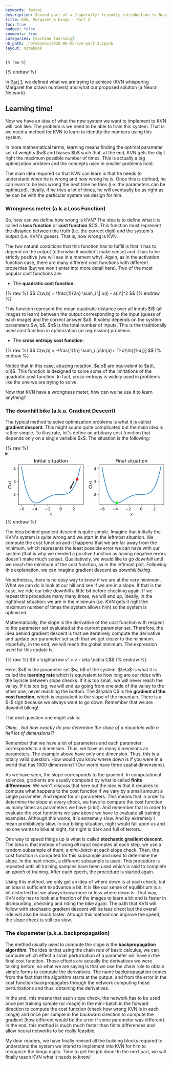 ```yaml
---
keywords: fastai
description: Second part of a (hopefully) friendly introduction to Neural Networks and their capabilities. In this part, we will delve into loss functions, gradient descent and backpropagation as they are the building blocks required to train a Neural Network.
title: KVN, Margaret & bingo - Part 2
toc: true 
badges: false
comments: true
categories: [machine learning]
nb_path: _notebooks/2020-06-01-kvn-part-2.ipynb
layout: notebook
---
```


<!--
#################################################
### THIS FILE WAS AUTOGENERATED! DO NOT EDIT! ###
#################################################
# file to edit: _notebooks/2020-06-01-kvn-part-2.ipynb
-->

<div class="container" id="notebook-container">
        
    {% raw %}
    
<div class="cell border-box-sizing code_cell rendered">

</div>
    {% endraw %}

<div class="cell border-box-sizing text_cell rendered"><div class="inner_cell">
<div class="text_cell_render border-box-sizing rendered_html">
<p>In <a href="https://bepuca.dev/machine%20learning/2020/05/24/kvn-part-1.html">Part 1</a>, we defined what we are trying to achieve (KVN whispering Margaret the drawn numbers) and what our proposed solution (a Neural Network).</p>

</div>
</div>
</div>
<div class="cell border-box-sizing text_cell rendered"><div class="inner_cell">
<div class="text_cell_render border-box-sizing rendered_html">
<h2 id="Learning-time!">Learning time!<a class="anchor-link" href="#Learning-time!"> </a></h2><p>Now we have an idea of what the new system we want to implement to KVN will look like. The problem is we need to be able to train this system. That is, we need a method for KVN to learn to identify the numbers using this system.</p>
<p>In more mathematical terms, learning means finding the optimal parameter set of weights $w$ and biases $b$ such that, at the end, KVN gets the digit right the maximum possible number of times. This is actually a big optimization problem and the concepts used in smaller problems hold.</p>
<p>The main idea required so that KVN can learn is that he needs to understand when he is wrong and how wrong he is. Once this is defined, he can learn to be less wrong the next time he tries (i.e. the parameters can be optimized). Ideally, if he tries a lot of times, he will eventually be as right as he can be with the particular system we design for him.</p>
<h3 id="Wrongness-meter-(a.k.a-Loss-Function)">Wrongness meter (a.k.a Loss Function)<a class="anchor-link" href="#Wrongness-meter-(a.k.a-Loss-Function)"> </a></h3><p>So, how can we define how wrong is KVN? The idea is to define what it is called a <strong>loss function</strong> or <strong>cost function</strong> $C$. This function must represent the distance between the truth (i.e. the correct digit) and the system's output (i.e. KVN's guess). That is, how wrong is KVN.</p>
<p>The two natural conditions that this function has to fulfill is that it has to depend on the output (otherwise it wouldn't make sense) and it has to be strictly positive (we will see in a moment why). Again, as in the activation function case, there are many different cost functions with different properties (but we won't enter into more detail here). Two of the most popular cost functions are:</p>
<ul>
<li>The <strong>quadratic cost function</strong>:</li>
</ul>
<p>{% raw %}
$$ C(w,b) = \frac{1}{2n} \sum_i \| o(i) - a(i)\|^2 $$
{% endraw %}</p>
<p>This function represent the mean quadratic distance over all inputs $i$ (all images to learn) between the output corresponding to the input (guess of each image) and the correct answer $a$. It solely depends on the system parameters $w, b$. $n$ is the total number of inputs. This is the traditionally used cost function in optimization (or regression) problems.</p>
<ul>
<li>The <strong>cross entropy cost function</strong>:</li>
</ul>
<p>{% raw %}
$$ C(w,b) = -\frac{1}{n} \sum_i [o\ln{a}+ (1-o)\ln{(1-a)}] $$
{% endraw %}</p>
<p>Notice that in this case, abusing notation, $a,o$ are equivalent to $a(i), o(i)$. This function is designed to solve some of the limitations of the quadratic cost function. In fact, cross-entropy is widely used in problems like the one we are trying to solve.</p>
<p>Now that KVN have a wrongness meter, how can we he use it to learn anything?</p>
<h3 id="The-downhill-bike-(a.k.a.-Gradient-Descent)">The downhill bike (a.k.a. Gradient Descent)<a class="anchor-link" href="#The-downhill-bike-(a.k.a.-Gradient-Descent)"> </a></h3><p>The typical method to solve optimization problems is what it is called <strong>gradient descent</strong>. This might sound quite complicated but the main idea is rather simple. To illustrate, let's define an arbitrary cost function that depends only on a single variable $x$. The situation is the following:</p>

</div>
</div>
</div>
    {% raw %}
    
<div class="cell border-box-sizing code_cell rendered">
<details class="description">
      <summary class="btn btn-sm" data-open="Hide Code" data-close="Show Code"></summary>
        <p><div class="input">

<div class="inner_cell">
    <div class="input_area">
<div class=" highlight hl-ipython3"><pre><span></span><span class="c1">#collapse-hide</span>
<span class="kn">import</span> <span class="nn">numpy</span> <span class="k">as</span> <span class="nn">np</span>
<span class="kn">import</span> <span class="nn">matplotlib.pyplot</span> <span class="k">as</span> <span class="nn">plt</span>

<span class="c1"># Define x grid.</span>
<span class="n">xx</span> <span class="o">=</span> <span class="n">np</span><span class="o">.</span><span class="n">linspace</span><span class="p">(</span><span class="o">-</span><span class="mi">6</span><span class="p">,</span><span class="mi">3</span><span class="p">,</span><span class="mi">100</span><span class="p">)</span>

<span class="c1"># Arbitrary cost function.</span>
<span class="k">def</span> <span class="nf">cost_fun</span><span class="p">(</span><span class="n">x</span><span class="p">):</span>
    <span class="k">return</span> <span class="mf">0.01</span><span class="o">*</span><span class="n">x</span><span class="o">**</span><span class="mi">4</span> <span class="o">+</span> <span class="mf">0.05</span><span class="o">*</span><span class="n">x</span><span class="o">**</span><span class="mi">3</span> <span class="o">+</span> <span class="mi">2</span>

<span class="c1"># Compute function shape.</span>
<span class="n">y</span> <span class="o">=</span> <span class="n">cost_fun</span><span class="p">(</span><span class="n">xx</span><span class="p">)</span>

<span class="n">fig</span> <span class="o">=</span> <span class="n">plt</span><span class="o">.</span><span class="n">figure</span><span class="p">(</span><span class="n">figsize</span><span class="o">=</span><span class="p">(</span><span class="mi">6</span><span class="p">,</span><span class="mf">2.4</span><span class="p">))</span>

<span class="c1"># Initial situation</span>
<span class="n">ax1</span> <span class="o">=</span> <span class="n">plt</span><span class="o">.</span><span class="n">subplot</span><span class="p">(</span><span class="mi">121</span><span class="p">)</span>
<span class="n">ax1</span><span class="o">.</span><span class="n">plot</span><span class="p">(</span><span class="n">xx</span><span class="p">,</span> <span class="n">y</span><span class="p">,</span> <span class="n">zorder</span><span class="o">=-</span><span class="mi">1</span><span class="p">)</span>
<span class="n">ax1</span><span class="o">.</span><span class="n">scatter</span><span class="p">(</span><span class="mf">2.5</span><span class="p">,</span> <span class="n">cost_fun</span><span class="p">(</span><span class="mf">2.5</span><span class="p">),</span> <span class="n">color</span><span class="o">=</span><span class="s1">&#39;r&#39;</span><span class="p">)</span>
<span class="n">ax1</span><span class="o">.</span><span class="n">arrow</span><span class="p">(</span><span class="mi">2</span><span class="p">,</span><span class="mi">3</span><span class="p">,</span><span class="o">-</span><span class="mf">0.4</span><span class="p">,</span><span class="o">-</span><span class="mf">0.4</span><span class="p">,</span> <span class="n">width</span> <span class="o">=</span> <span class="mf">0.05</span><span class="p">,</span> <span class="n">color</span><span class="o">=</span><span class="s1">&#39;k&#39;</span><span class="p">)</span>
<span class="n">ax1</span><span class="o">.</span><span class="n">set_title</span><span class="p">(</span><span class="s2">&quot;Initial situation&quot;</span><span class="p">)</span>
<span class="n">ax1</span><span class="o">.</span><span class="n">set_xlabel</span><span class="p">(</span><span class="s2">&quot;$x$&quot;</span><span class="p">)</span>
<span class="n">ax1</span><span class="o">.</span><span class="n">set_ylabel</span><span class="p">(</span><span class="s2">&quot;$C(x)$&quot;</span><span class="p">)</span>

<span class="c1"># Final situation</span>
<span class="n">ax2</span> <span class="o">=</span> <span class="n">plt</span><span class="o">.</span><span class="n">subplot</span><span class="p">(</span><span class="mi">122</span><span class="p">)</span>
<span class="n">ax2</span><span class="o">.</span><span class="n">plot</span><span class="p">(</span><span class="n">xx</span><span class="p">,</span> <span class="n">y</span><span class="p">,</span> <span class="n">zorder</span><span class="o">=-</span><span class="mi">1</span><span class="p">)</span>
<span class="n">ax2</span><span class="o">.</span><span class="n">scatter</span><span class="p">(</span><span class="n">xx</span><span class="p">[</span><span class="n">np</span><span class="o">.</span><span class="n">argmin</span><span class="p">(</span><span class="n">y</span><span class="p">)],</span> <span class="nb">min</span><span class="p">(</span><span class="n">y</span><span class="p">),</span> <span class="n">color</span><span class="o">=</span><span class="s1">&#39;lime&#39;</span><span class="p">)</span>
<span class="n">ax2</span><span class="o">.</span><span class="n">set_title</span><span class="p">(</span><span class="s2">&quot;Final situation&quot;</span><span class="p">)</span>
<span class="n">ax2</span><span class="o">.</span><span class="n">set_xlabel</span><span class="p">(</span><span class="s2">&quot;$x$&quot;</span><span class="p">)</span>
<span class="n">ax2</span><span class="o">.</span><span class="n">set_ylabel</span><span class="p">(</span><span class="s2">&quot;$C(x)$&quot;</span><span class="p">);</span>

<span class="n">plt</span><span class="o">.</span><span class="n">tight_layout</span><span class="p">()</span>
</pre></div>

    </div>
</div>
</div>
</p>
    </details>
<div class="output_wrapper">
<div class="output">

<div class="output_area">


<div class="output_svg output_subarea ">
<?xml version="1.0" encoding="utf-8" standalone="no"?>
<!DOCTYPE svg PUBLIC "-//W3C//DTD SVG 1.1//EN"
  "http://www.w3.org/Graphics/SVG/1.1/DTD/svg11.dtd">
<!-- Created with matplotlib (https://matplotlib.org/) -->
<svg height="164.074375pt" version="1.1" viewBox="0 0 421.465625 164.074375" width="421.465625pt" xmlns="http://www.w3.org/2000/svg" xmlns:xlink="http://www.w3.org/1999/xlink">
 <defs>
  <style type="text/css">
*{stroke-linecap:butt;stroke-linejoin:round;}
  </style>
 </defs>
 <g id="figure_1">
  <g id="patch_1">
   <path d="M 0 164.074375 
L 421.465625 164.074375 
L 421.465625 0 
L 0 0 
z
" style="fill:none;"/>
  </g>
  <g id="axes_1">
   <g id="patch_2">
    <path d="M 34.240625 126.518125 
L 203.665625 126.518125 
L 203.665625 22.318125 
L 34.240625 22.318125 
z
" style="fill:#ffffff;"/>
   </g>
   <g id="line2d_1">
    <path clip-path="url(#pb217962a62)" d="M 41.941761 27.054489 
L 43.497546 36.606879 
L 45.053332 45.487904 
L 46.609117 53.725517 
L 48.164902 61.347122 
L 49.720687 68.379573 
L 51.276472 74.84917 
L 52.832257 80.781665 
L 54.388042 86.202259 
L 55.943827 91.1356 
L 57.499613 95.605788 
L 59.055398 99.636371 
L 60.611183 103.250345 
L 62.166968 106.470156 
L 63.722753 109.317701 
L 65.278538 111.814323 
L 66.834323 113.980816 
L 68.390108 115.837423 
L 69.945894 117.403837 
L 71.501679 118.699197 
L 73.057464 119.742096 
L 74.613249 120.550572 
L 76.169034 121.142114 
L 77.724819 121.53366 
L 79.280604 121.741597 
L 80.836389 121.781761 
L 82.392175 121.669439 
L 83.94796 121.419363 
L 85.503745 121.045719 
L 87.05953 120.562139 
L 88.615315 119.981706 
L 90.1711 119.31695 
L 91.726885 118.579852 
L 93.28267 117.781842 
L 94.838456 116.933798 
L 96.394241 116.046049 
L 97.950026 115.128372 
L 99.505811 114.189992 
L 101.061596 113.239587 
L 102.617381 112.28528 
L 104.173166 111.334645 
L 105.728951 110.394705 
L 107.284737 109.471932 
L 108.840522 108.572249 
L 110.396307 107.701025 
L 111.952092 106.863079 
L 113.507877 106.062682 
L 115.063662 105.303551 
L 116.619447 104.588854 
L 118.175232 103.921206 
L 119.731018 103.302673 
L 121.286803 102.734771 
L 122.842588 102.218463 
L 124.398373 101.754162 
L 125.954158 101.34173 
L 127.509943 100.98048 
L 129.065728 100.669171 
L 130.621513 100.406014 
L 132.177299 100.188667 
L 133.733084 100.014238 
L 135.288869 99.879286 
L 136.844654 99.779815 
L 138.400439 99.711283 
L 139.956224 99.668594 
L 141.512009 99.646102 
L 143.067794 99.63761 
L 144.62358 99.636371 
L 146.179365 99.635086 
L 147.73515 99.625905 
L 149.290935 99.60043 
L 150.84672 99.549708 
L 152.402505 99.464238 
L 153.95829 99.333967 
L 155.514075 99.148293 
L 157.069861 98.89606 
L 158.625646 98.565564 
L 160.181431 98.144549 
L 161.737216 97.620208 
L 163.293001 96.979183 
L 164.848786 96.207567 
L 166.404571 95.290899 
L 167.960356 94.214171 
L 169.516142 92.96182 
L 171.071927 91.517736 
L 172.627712 89.865256 
L 174.183497 87.987167 
L 175.739282 85.865704 
L 177.295067 83.482552 
L 178.850852 80.818846 
L 180.406637 77.855169 
L 181.962423 74.571553 
L 183.518208 70.947481 
L 185.073993 66.961882 
L 186.629778 62.593138 
L 188.185563 57.819077 
L 189.741348 52.616978 
L 191.297133 46.963569 
L 192.852918 40.835025 
L 194.408704 34.206973 
L 195.964489 27.054489 
" style="fill:none;stroke:#1f77b4;stroke-linecap:square;stroke-width:1.5;"/>
   </g>
   <g id="PathCollection_1">
    <defs>
     <path d="M 0 3 
C 0.795609 3 1.55874 2.683901 2.12132 2.12132 
C 2.683901 1.55874 3 0.795609 3 0 
C 3 -0.795609 2.683901 -1.55874 2.12132 -2.12132 
C 1.55874 -2.683901 0.795609 -3 0 -3 
C -0.795609 -3 -1.55874 -2.683901 -2.12132 -2.12132 
C -2.683901 -1.55874 -3 -0.795609 -3 0 
C -3 0.795609 -2.683901 1.55874 -2.12132 2.12132 
C -1.55874 2.683901 -0.795609 3 0 3 
z
" id="mbfab10810d" style="stroke:#ff0000;"/>
    </defs>
    <g clip-path="url(#pb217962a62)">
     <use style="fill:#ff0000;stroke:#ff0000;" x="187.40767" xlink:href="#mbfab10810d" y="60.25818"/>
    </g>
   </g>
   <g id="patch_3">
    <path clip-path="url(#pb217962a62)" d="M 169.282635 84.820898 
L 171.09781 77.692683 
L 171.702869 78.880719 
L 178.548323 65.43963 
L 179.153381 66.627665 
L 172.307927 80.068755 
L 172.912985 81.25679 
z
" style="stroke:#000000;stroke-linejoin:miter;"/>
   </g>
   <g id="matplotlib.axis_1">
    <g id="xtick_1">
     <g id="line2d_2">
      <defs>
       <path d="M 0 0 
L 0 3.5 
" id="m929fe43278" style="stroke:#000000;stroke-width:0.8;"/>
      </defs>
      <g>
       <use style="stroke:#000000;stroke-width:0.8;" x="41.941761" xlink:href="#m929fe43278" y="126.518125"/>
      </g>
     </g>
     <g id="text_1">
      <!-- −6 -->
      <defs>
       <path d="M 10.59375 35.5 
L 73.1875 35.5 
L 73.1875 27.203125 
L 10.59375 27.203125 
z
" id="DejaVuSans-8722"/>
       <path d="M 33.015625 40.375 
Q 26.375 40.375 22.484375 35.828125 
Q 18.609375 31.296875 18.609375 23.390625 
Q 18.609375 15.53125 22.484375 10.953125 
Q 26.375 6.390625 33.015625 6.390625 
Q 39.65625 6.390625 43.53125 10.953125 
Q 47.40625 15.53125 47.40625 23.390625 
Q 47.40625 31.296875 43.53125 35.828125 
Q 39.65625 40.375 33.015625 40.375 
z
M 52.59375 71.296875 
L 52.59375 62.3125 
Q 48.875 64.0625 45.09375 64.984375 
Q 41.3125 65.921875 37.59375 65.921875 
Q 27.828125 65.921875 22.671875 59.328125 
Q 17.53125 52.734375 16.796875 39.40625 
Q 19.671875 43.65625 24.015625 45.921875 
Q 28.375 48.1875 33.59375 48.1875 
Q 44.578125 48.1875 50.953125 41.515625 
Q 57.328125 34.859375 57.328125 23.390625 
Q 57.328125 12.15625 50.6875 5.359375 
Q 44.046875 -1.421875 33.015625 -1.421875 
Q 20.359375 -1.421875 13.671875 8.265625 
Q 6.984375 17.96875 6.984375 36.375 
Q 6.984375 53.65625 15.1875 63.9375 
Q 23.390625 74.21875 37.203125 74.21875 
Q 40.921875 74.21875 44.703125 73.484375 
Q 48.484375 72.75 52.59375 71.296875 
z
" id="DejaVuSans-54"/>
      </defs>
      <g transform="translate(34.570668 141.116562)scale(0.1 -0.1)">
       <use xlink:href="#DejaVuSans-8722"/>
       <use x="83.789062" xlink:href="#DejaVuSans-54"/>
      </g>
     </g>
    </g>
    <g id="xtick_2">
     <g id="line2d_3">
      <g>
       <use style="stroke:#000000;stroke-width:0.8;" x="76.169034" xlink:href="#m929fe43278" y="126.518125"/>
      </g>
     </g>
     <g id="text_2">
      <!-- −4 -->
      <defs>
       <path d="M 37.796875 64.3125 
L 12.890625 25.390625 
L 37.796875 25.390625 
z
M 35.203125 72.90625 
L 47.609375 72.90625 
L 47.609375 25.390625 
L 58.015625 25.390625 
L 58.015625 17.1875 
L 47.609375 17.1875 
L 47.609375 0 
L 37.796875 0 
L 37.796875 17.1875 
L 4.890625 17.1875 
L 4.890625 26.703125 
z
" id="DejaVuSans-52"/>
      </defs>
      <g transform="translate(68.79794 141.116562)scale(0.1 -0.1)">
       <use xlink:href="#DejaVuSans-8722"/>
       <use x="83.789062" xlink:href="#DejaVuSans-52"/>
      </g>
     </g>
    </g>
    <g id="xtick_3">
     <g id="line2d_4">
      <g>
       <use style="stroke:#000000;stroke-width:0.8;" x="110.396307" xlink:href="#m929fe43278" y="126.518125"/>
      </g>
     </g>
     <g id="text_3">
      <!-- −2 -->
      <defs>
       <path d="M 19.1875 8.296875 
L 53.609375 8.296875 
L 53.609375 0 
L 7.328125 0 
L 7.328125 8.296875 
Q 12.9375 14.109375 22.625 23.890625 
Q 32.328125 33.6875 34.8125 36.53125 
Q 39.546875 41.84375 41.421875 45.53125 
Q 43.3125 49.21875 43.3125 52.78125 
Q 43.3125 58.59375 39.234375 62.25 
Q 35.15625 65.921875 28.609375 65.921875 
Q 23.96875 65.921875 18.8125 64.3125 
Q 13.671875 62.703125 7.8125 59.421875 
L 7.8125 69.390625 
Q 13.765625 71.78125 18.9375 73 
Q 24.125 74.21875 28.421875 74.21875 
Q 39.75 74.21875 46.484375 68.546875 
Q 53.21875 62.890625 53.21875 53.421875 
Q 53.21875 48.921875 51.53125 44.890625 
Q 49.859375 40.875 45.40625 35.40625 
Q 44.1875 33.984375 37.640625 27.21875 
Q 31.109375 20.453125 19.1875 8.296875 
z
" id="DejaVuSans-50"/>
      </defs>
      <g transform="translate(103.025213 141.116562)scale(0.1 -0.1)">
       <use xlink:href="#DejaVuSans-8722"/>
       <use x="83.789062" xlink:href="#DejaVuSans-50"/>
      </g>
     </g>
    </g>
    <g id="xtick_4">
     <g id="line2d_5">
      <g>
       <use style="stroke:#000000;stroke-width:0.8;" x="144.62358" xlink:href="#m929fe43278" y="126.518125"/>
      </g>
     </g>
     <g id="text_4">
      <!-- 0 -->
      <defs>
       <path d="M 31.78125 66.40625 
Q 24.171875 66.40625 20.328125 58.90625 
Q 16.5 51.421875 16.5 36.375 
Q 16.5 21.390625 20.328125 13.890625 
Q 24.171875 6.390625 31.78125 6.390625 
Q 39.453125 6.390625 43.28125 13.890625 
Q 47.125 21.390625 47.125 36.375 
Q 47.125 51.421875 43.28125 58.90625 
Q 39.453125 66.40625 31.78125 66.40625 
z
M 31.78125 74.21875 
Q 44.046875 74.21875 50.515625 64.515625 
Q 56.984375 54.828125 56.984375 36.375 
Q 56.984375 17.96875 50.515625 8.265625 
Q 44.046875 -1.421875 31.78125 -1.421875 
Q 19.53125 -1.421875 13.0625 8.265625 
Q 6.59375 17.96875 6.59375 36.375 
Q 6.59375 54.828125 13.0625 64.515625 
Q 19.53125 74.21875 31.78125 74.21875 
z
" id="DejaVuSans-48"/>
      </defs>
      <g transform="translate(141.44233 141.116562)scale(0.1 -0.1)">
       <use xlink:href="#DejaVuSans-48"/>
      </g>
     </g>
    </g>
    <g id="xtick_5">
     <g id="line2d_6">
      <g>
       <use style="stroke:#000000;stroke-width:0.8;" x="178.850852" xlink:href="#m929fe43278" y="126.518125"/>
      </g>
     </g>
     <g id="text_5">
      <!-- 2 -->
      <g transform="translate(175.669602 141.116562)scale(0.1 -0.1)">
       <use xlink:href="#DejaVuSans-50"/>
      </g>
     </g>
    </g>
    <g id="text_6">
     <!-- $x$ -->
     <defs>
      <path d="M 60.015625 54.6875 
L 34.90625 27.875 
L 50.296875 0 
L 39.984375 0 
L 28.421875 21.6875 
L 8.296875 0 
L -2.59375 0 
L 24.3125 28.8125 
L 10.015625 54.6875 
L 20.3125 54.6875 
L 30.8125 34.90625 
L 49.125 54.6875 
z
" id="DejaVuSans-Oblique-120"/>
     </defs>
     <g transform="translate(115.953125 154.794687)scale(0.1 -0.1)">
      <use transform="translate(0 0.3125)" xlink:href="#DejaVuSans-Oblique-120"/>
     </g>
    </g>
   </g>
   <g id="matplotlib.axis_2">
    <g id="ytick_1">
     <g id="line2d_7">
      <defs>
       <path d="M 0 0 
L -3.5 0 
" id="me9152f5346" style="stroke:#000000;stroke-width:0.8;"/>
      </defs>
      <g>
       <use style="stroke:#000000;stroke-width:0.8;" x="34.240625" xlink:href="#me9152f5346" y="99.636371"/>
      </g>
     </g>
     <g id="text_7">
      <!-- 2 -->
      <g transform="translate(20.878125 103.43559)scale(0.1 -0.1)">
       <use xlink:href="#DejaVuSans-50"/>
      </g>
     </g>
    </g>
    <g id="ytick_2">
     <g id="line2d_8">
      <g>
       <use style="stroke:#000000;stroke-width:0.8;" x="34.240625" xlink:href="#me9152f5346" y="66.033648"/>
      </g>
     </g>
     <g id="text_8">
      <!-- 3 -->
      <defs>
       <path d="M 40.578125 39.3125 
Q 47.65625 37.796875 51.625 33 
Q 55.609375 28.21875 55.609375 21.1875 
Q 55.609375 10.40625 48.1875 4.484375 
Q 40.765625 -1.421875 27.09375 -1.421875 
Q 22.515625 -1.421875 17.65625 -0.515625 
Q 12.796875 0.390625 7.625 2.203125 
L 7.625 11.71875 
Q 11.71875 9.328125 16.59375 8.109375 
Q 21.484375 6.890625 26.8125 6.890625 
Q 36.078125 6.890625 40.9375 10.546875 
Q 45.796875 14.203125 45.796875 21.1875 
Q 45.796875 27.640625 41.28125 31.265625 
Q 36.765625 34.90625 28.71875 34.90625 
L 20.21875 34.90625 
L 20.21875 43.015625 
L 29.109375 43.015625 
Q 36.375 43.015625 40.234375 45.921875 
Q 44.09375 48.828125 44.09375 54.296875 
Q 44.09375 59.90625 40.109375 62.90625 
Q 36.140625 65.921875 28.71875 65.921875 
Q 24.65625 65.921875 20.015625 65.03125 
Q 15.375 64.15625 9.8125 62.3125 
L 9.8125 71.09375 
Q 15.4375 72.65625 20.34375 73.4375 
Q 25.25 74.21875 29.59375 74.21875 
Q 40.828125 74.21875 47.359375 69.109375 
Q 53.90625 64.015625 53.90625 55.328125 
Q 53.90625 49.265625 50.4375 45.09375 
Q 46.96875 40.921875 40.578125 39.3125 
z
" id="DejaVuSans-51"/>
      </defs>
      <g transform="translate(20.878125 69.832866)scale(0.1 -0.1)">
       <use xlink:href="#DejaVuSans-51"/>
      </g>
     </g>
    </g>
    <g id="ytick_3">
     <g id="line2d_9">
      <g>
       <use style="stroke:#000000;stroke-width:0.8;" x="34.240625" xlink:href="#me9152f5346" y="32.430924"/>
      </g>
     </g>
     <g id="text_9">
      <!-- 4 -->
      <g transform="translate(20.878125 36.230143)scale(0.1 -0.1)">
       <use xlink:href="#DejaVuSans-52"/>
      </g>
     </g>
    </g>
    <g id="text_10">
     <!-- $C(x)$ -->
     <defs>
      <path d="M 69.484375 67.28125 
L 67.484375 56.890625 
Q 62.796875 61.625 57.546875 63.921875 
Q 52.296875 66.21875 46.1875 66.21875 
Q 37.84375 66.21875 31.515625 62.203125 
Q 25.203125 58.203125 20.609375 50 
Q 17.671875 44.734375 16.125 38.84375 
Q 14.59375 32.953125 14.59375 27 
Q 14.59375 17.046875 19.75 11.8125 
Q 24.90625 6.59375 34.71875 6.59375 
Q 41.5 6.59375 47.75 8.765625 
Q 54 10.9375 59.90625 15.28125 
L 57.625 3.609375 
Q 51.8125 1.125 45.875 -0.140625 
Q 39.9375 -1.421875 33.984375 -1.421875 
Q 19.96875 -1.421875 12.078125 6.1875 
Q 4.203125 13.8125 4.203125 27.390625 
Q 4.203125 36.078125 7.203125 44.46875 
Q 10.203125 52.875 15.828125 59.8125 
Q 21.78125 67.1875 29.421875 70.703125 
Q 37.0625 74.21875 47.21875 74.21875 
Q 53.46875 74.21875 59.0625 72.484375 
Q 64.65625 70.75 69.484375 67.28125 
z
" id="DejaVuSans-Oblique-67"/>
      <path d="M 31 75.875 
Q 24.46875 64.65625 21.28125 53.65625 
Q 18.109375 42.671875 18.109375 31.390625 
Q 18.109375 20.125 21.3125 9.0625 
Q 24.515625 -2 31 -13.1875 
L 23.1875 -13.1875 
Q 15.875 -1.703125 12.234375 9.375 
Q 8.59375 20.453125 8.59375 31.390625 
Q 8.59375 42.28125 12.203125 53.3125 
Q 15.828125 64.359375 23.1875 75.875 
z
" id="DejaVuSans-40"/>
      <path d="M 8.015625 75.875 
L 15.828125 75.875 
Q 23.140625 64.359375 26.78125 53.3125 
Q 30.421875 42.28125 30.421875 31.390625 
Q 30.421875 20.453125 26.78125 9.375 
Q 23.140625 -1.703125 15.828125 -13.1875 
L 8.015625 -13.1875 
Q 14.5 -2 17.703125 9.0625 
Q 20.90625 20.125 20.90625 31.390625 
Q 20.90625 42.671875 17.703125 53.65625 
Q 14.5 64.65625 8.015625 75.875 
z
" id="DejaVuSans-41"/>
     </defs>
     <g transform="translate(14.798438 84.818125)rotate(-90)scale(0.1 -0.1)">
      <use transform="translate(0 0.125)" xlink:href="#DejaVuSans-Oblique-67"/>
      <use transform="translate(69.824219 0.125)" xlink:href="#DejaVuSans-40"/>
      <use transform="translate(108.837891 0.125)" xlink:href="#DejaVuSans-Oblique-120"/>
      <use transform="translate(168.017578 0.125)" xlink:href="#DejaVuSans-41"/>
     </g>
    </g>
   </g>
   <g id="patch_4">
    <path d="M 34.240625 126.518125 
L 34.240625 22.318125 
" style="fill:none;stroke:#000000;stroke-linecap:square;stroke-linejoin:miter;stroke-width:0.8;"/>
   </g>
   <g id="patch_5">
    <path d="M 203.665625 126.518125 
L 203.665625 22.318125 
" style="fill:none;stroke:#000000;stroke-linecap:square;stroke-linejoin:miter;stroke-width:0.8;"/>
   </g>
   <g id="patch_6">
    <path d="M 34.240625 126.518125 
L 203.665625 126.518125 
" style="fill:none;stroke:#000000;stroke-linecap:square;stroke-linejoin:miter;stroke-width:0.8;"/>
   </g>
   <g id="patch_7">
    <path d="M 34.240625 22.318125 
L 203.665625 22.318125 
" style="fill:none;stroke:#000000;stroke-linecap:square;stroke-linejoin:miter;stroke-width:0.8;"/>
   </g>
   <g id="text_11">
    <!-- Initial situation -->
    <defs>
     <path d="M 9.8125 72.90625 
L 19.671875 72.90625 
L 19.671875 0 
L 9.8125 0 
z
" id="DejaVuSans-73"/>
     <path d="M 54.890625 33.015625 
L 54.890625 0 
L 45.90625 0 
L 45.90625 32.71875 
Q 45.90625 40.484375 42.875 44.328125 
Q 39.84375 48.1875 33.796875 48.1875 
Q 26.515625 48.1875 22.3125 43.546875 
Q 18.109375 38.921875 18.109375 30.90625 
L 18.109375 0 
L 9.078125 0 
L 9.078125 54.6875 
L 18.109375 54.6875 
L 18.109375 46.1875 
Q 21.34375 51.125 25.703125 53.5625 
Q 30.078125 56 35.796875 56 
Q 45.21875 56 50.046875 50.171875 
Q 54.890625 44.34375 54.890625 33.015625 
z
" id="DejaVuSans-110"/>
     <path d="M 9.421875 54.6875 
L 18.40625 54.6875 
L 18.40625 0 
L 9.421875 0 
z
M 9.421875 75.984375 
L 18.40625 75.984375 
L 18.40625 64.59375 
L 9.421875 64.59375 
z
" id="DejaVuSans-105"/>
     <path d="M 18.3125 70.21875 
L 18.3125 54.6875 
L 36.8125 54.6875 
L 36.8125 47.703125 
L 18.3125 47.703125 
L 18.3125 18.015625 
Q 18.3125 11.328125 20.140625 9.421875 
Q 21.96875 7.515625 27.59375 7.515625 
L 36.8125 7.515625 
L 36.8125 0 
L 27.59375 0 
Q 17.1875 0 13.234375 3.875 
Q 9.28125 7.765625 9.28125 18.015625 
L 9.28125 47.703125 
L 2.6875 47.703125 
L 2.6875 54.6875 
L 9.28125 54.6875 
L 9.28125 70.21875 
z
" id="DejaVuSans-116"/>
     <path d="M 34.28125 27.484375 
Q 23.390625 27.484375 19.1875 25 
Q 14.984375 22.515625 14.984375 16.5 
Q 14.984375 11.71875 18.140625 8.90625 
Q 21.296875 6.109375 26.703125 6.109375 
Q 34.1875 6.109375 38.703125 11.40625 
Q 43.21875 16.703125 43.21875 25.484375 
L 43.21875 27.484375 
z
M 52.203125 31.203125 
L 52.203125 0 
L 43.21875 0 
L 43.21875 8.296875 
Q 40.140625 3.328125 35.546875 0.953125 
Q 30.953125 -1.421875 24.3125 -1.421875 
Q 15.921875 -1.421875 10.953125 3.296875 
Q 6 8.015625 6 15.921875 
Q 6 25.140625 12.171875 29.828125 
Q 18.359375 34.515625 30.609375 34.515625 
L 43.21875 34.515625 
L 43.21875 35.40625 
Q 43.21875 41.609375 39.140625 45 
Q 35.0625 48.390625 27.6875 48.390625 
Q 23 48.390625 18.546875 47.265625 
Q 14.109375 46.140625 10.015625 43.890625 
L 10.015625 52.203125 
Q 14.9375 54.109375 19.578125 55.046875 
Q 24.21875 56 28.609375 56 
Q 40.484375 56 46.34375 49.84375 
Q 52.203125 43.703125 52.203125 31.203125 
z
" id="DejaVuSans-97"/>
     <path d="M 9.421875 75.984375 
L 18.40625 75.984375 
L 18.40625 0 
L 9.421875 0 
z
" id="DejaVuSans-108"/>
     <path id="DejaVuSans-32"/>
     <path d="M 44.28125 53.078125 
L 44.28125 44.578125 
Q 40.484375 46.53125 36.375 47.5 
Q 32.28125 48.484375 27.875 48.484375 
Q 21.1875 48.484375 17.84375 46.4375 
Q 14.5 44.390625 14.5 40.28125 
Q 14.5 37.15625 16.890625 35.375 
Q 19.28125 33.59375 26.515625 31.984375 
L 29.59375 31.296875 
Q 39.15625 29.25 43.1875 25.515625 
Q 47.21875 21.78125 47.21875 15.09375 
Q 47.21875 7.46875 41.1875 3.015625 
Q 35.15625 -1.421875 24.609375 -1.421875 
Q 20.21875 -1.421875 15.453125 -0.5625 
Q 10.6875 0.296875 5.421875 2 
L 5.421875 11.28125 
Q 10.40625 8.6875 15.234375 7.390625 
Q 20.0625 6.109375 24.8125 6.109375 
Q 31.15625 6.109375 34.5625 8.28125 
Q 37.984375 10.453125 37.984375 14.40625 
Q 37.984375 18.0625 35.515625 20.015625 
Q 33.0625 21.96875 24.703125 23.78125 
L 21.578125 24.515625 
Q 13.234375 26.265625 9.515625 29.90625 
Q 5.8125 33.546875 5.8125 39.890625 
Q 5.8125 47.609375 11.28125 51.796875 
Q 16.75 56 26.8125 56 
Q 31.78125 56 36.171875 55.265625 
Q 40.578125 54.546875 44.28125 53.078125 
z
" id="DejaVuSans-115"/>
     <path d="M 8.5 21.578125 
L 8.5 54.6875 
L 17.484375 54.6875 
L 17.484375 21.921875 
Q 17.484375 14.15625 20.5 10.265625 
Q 23.53125 6.390625 29.59375 6.390625 
Q 36.859375 6.390625 41.078125 11.03125 
Q 45.3125 15.671875 45.3125 23.6875 
L 45.3125 54.6875 
L 54.296875 54.6875 
L 54.296875 0 
L 45.3125 0 
L 45.3125 8.40625 
Q 42.046875 3.421875 37.71875 1 
Q 33.40625 -1.421875 27.6875 -1.421875 
Q 18.265625 -1.421875 13.375 4.4375 
Q 8.5 10.296875 8.5 21.578125 
z
M 31.109375 56 
z
" id="DejaVuSans-117"/>
     <path d="M 30.609375 48.390625 
Q 23.390625 48.390625 19.1875 42.75 
Q 14.984375 37.109375 14.984375 27.296875 
Q 14.984375 17.484375 19.15625 11.84375 
Q 23.34375 6.203125 30.609375 6.203125 
Q 37.796875 6.203125 41.984375 11.859375 
Q 46.1875 17.53125 46.1875 27.296875 
Q 46.1875 37.015625 41.984375 42.703125 
Q 37.796875 48.390625 30.609375 48.390625 
z
M 30.609375 56 
Q 42.328125 56 49.015625 48.375 
Q 55.71875 40.765625 55.71875 27.296875 
Q 55.71875 13.875 49.015625 6.21875 
Q 42.328125 -1.421875 30.609375 -1.421875 
Q 18.84375 -1.421875 12.171875 6.21875 
Q 5.515625 13.875 5.515625 27.296875 
Q 5.515625 40.765625 12.171875 48.375 
Q 18.84375 56 30.609375 56 
z
" id="DejaVuSans-111"/>
    </defs>
    <g transform="translate(74.327188 16.318125)scale(0.12 -0.12)">
     <use xlink:href="#DejaVuSans-73"/>
     <use x="29.492188" xlink:href="#DejaVuSans-110"/>
     <use x="92.871094" xlink:href="#DejaVuSans-105"/>
     <use x="120.654297" xlink:href="#DejaVuSans-116"/>
     <use x="159.863281" xlink:href="#DejaVuSans-105"/>
     <use x="187.646484" xlink:href="#DejaVuSans-97"/>
     <use x="248.925781" xlink:href="#DejaVuSans-108"/>
     <use x="276.708984" xlink:href="#DejaVuSans-32"/>
     <use x="308.496094" xlink:href="#DejaVuSans-115"/>
     <use x="360.595703" xlink:href="#DejaVuSans-105"/>
     <use x="388.378906" xlink:href="#DejaVuSans-116"/>
     <use x="427.587891" xlink:href="#DejaVuSans-117"/>
     <use x="490.966797" xlink:href="#DejaVuSans-97"/>
     <use x="552.246094" xlink:href="#DejaVuSans-116"/>
     <use x="591.455078" xlink:href="#DejaVuSans-105"/>
     <use x="619.238281" xlink:href="#DejaVuSans-111"/>
     <use x="680.419922" xlink:href="#DejaVuSans-110"/>
    </g>
   </g>
  </g>
  <g id="axes_2">
   <g id="patch_8">
    <path d="M 244.840625 126.518125 
L 414.265625 126.518125 
L 414.265625 22.318125 
L 244.840625 22.318125 
z
" style="fill:#ffffff;"/>
   </g>
   <g id="line2d_10">
    <path clip-path="url(#p709f52c006)" d="M 252.541761 27.054489 
L 254.097546 36.606879 
L 255.653332 45.487904 
L 257.209117 53.725517 
L 258.764902 61.347122 
L 260.320687 68.379573 
L 261.876472 74.84917 
L 263.432257 80.781665 
L 264.988042 86.202259 
L 266.543827 91.1356 
L 268.099613 95.605788 
L 269.655398 99.636371 
L 271.211183 103.250345 
L 272.766968 106.470156 
L 274.322753 109.317701 
L 275.878538 111.814323 
L 277.434323 113.980816 
L 278.990108 115.837423 
L 280.545894 117.403837 
L 282.101679 118.699197 
L 283.657464 119.742096 
L 285.213249 120.550572 
L 286.769034 121.142114 
L 288.324819 121.53366 
L 289.880604 121.741597 
L 291.436389 121.781761 
L 292.992175 121.669439 
L 294.54796 121.419363 
L 296.103745 121.045719 
L 297.65953 120.562139 
L 299.215315 119.981706 
L 300.7711 119.31695 
L 302.326885 118.579852 
L 303.88267 117.781842 
L 305.438456 116.933798 
L 306.994241 116.046049 
L 308.550026 115.128372 
L 310.105811 114.189992 
L 311.661596 113.239587 
L 313.217381 112.28528 
L 314.773166 111.334645 
L 316.328951 110.394705 
L 317.884737 109.471932 
L 319.440522 108.572249 
L 320.996307 107.701025 
L 322.552092 106.863079 
L 324.107877 106.062682 
L 325.663662 105.303551 
L 327.219447 104.588854 
L 328.775232 103.921206 
L 330.331018 103.302673 
L 331.886803 102.734771 
L 333.442588 102.218463 
L 334.998373 101.754162 
L 336.554158 101.34173 
L 338.109943 100.98048 
L 339.665728 100.669171 
L 341.221513 100.406014 
L 342.777299 100.188667 
L 344.333084 100.014238 
L 345.888869 99.879286 
L 347.444654 99.779815 
L 349.000439 99.711283 
L 350.556224 99.668594 
L 352.112009 99.646102 
L 353.667794 99.63761 
L 355.22358 99.636371 
L 356.779365 99.635086 
L 358.33515 99.625905 
L 359.890935 99.60043 
L 361.44672 99.549708 
L 363.002505 99.464238 
L 364.55829 99.333967 
L 366.114075 99.148293 
L 367.669861 98.89606 
L 369.225646 98.565564 
L 370.781431 98.144549 
L 372.337216 97.620208 
L 373.893001 96.979183 
L 375.448786 96.207567 
L 377.004571 95.290899 
L 378.560356 94.214171 
L 380.116142 92.96182 
L 381.671927 91.517736 
L 383.227712 89.865256 
L 384.783497 87.987167 
L 386.339282 85.865704 
L 387.895067 83.482552 
L 389.450852 80.818846 
L 391.006637 77.855169 
L 392.562423 74.571553 
L 394.118208 70.947481 
L 395.673993 66.961882 
L 397.229778 62.593138 
L 398.785563 57.819077 
L 400.341348 52.616978 
L 401.897133 46.963569 
L 403.452918 40.835025 
L 405.008704 34.206973 
L 406.564489 27.054489 
" style="fill:none;stroke:#1f77b4;stroke-linecap:square;stroke-width:1.5;"/>
   </g>
   <g id="PathCollection_2">
    <defs>
     <path d="M 0 3 
C 0.795609 3 1.55874 2.683901 2.12132 2.12132 
C 2.683901 1.55874 3 0.795609 3 0 
C 3 -0.795609 2.683901 -1.55874 2.12132 -2.12132 
C 1.55874 -2.683901 0.795609 -3 0 -3 
C -0.795609 -3 -1.55874 -2.683901 -2.12132 -2.12132 
C -2.683901 -1.55874 -3 -0.795609 -3 0 
C -3 0.795609 -2.683901 1.55874 -2.12132 2.12132 
C -1.55874 2.683901 -0.795609 3 0 3 
z
" id="m7d3e8197bf" style="stroke:#00ff00;"/>
    </defs>
    <g clip-path="url(#p709f52c006)">
     <use style="fill:#00ff00;stroke:#00ff00;" x="291.436389" xlink:href="#m7d3e8197bf" y="121.781761"/>
    </g>
   </g>
   <g id="matplotlib.axis_3">
    <g id="xtick_6">
     <g id="line2d_11">
      <g>
       <use style="stroke:#000000;stroke-width:0.8;" x="252.541761" xlink:href="#m929fe43278" y="126.518125"/>
      </g>
     </g>
     <g id="text_12">
      <!-- −6 -->
      <g transform="translate(245.170668 141.116562)scale(0.1 -0.1)">
       <use xlink:href="#DejaVuSans-8722"/>
       <use x="83.789062" xlink:href="#DejaVuSans-54"/>
      </g>
     </g>
    </g>
    <g id="xtick_7">
     <g id="line2d_12">
      <g>
       <use style="stroke:#000000;stroke-width:0.8;" x="286.769034" xlink:href="#m929fe43278" y="126.518125"/>
      </g>
     </g>
     <g id="text_13">
      <!-- −4 -->
      <g transform="translate(279.39794 141.116562)scale(0.1 -0.1)">
       <use xlink:href="#DejaVuSans-8722"/>
       <use x="83.789062" xlink:href="#DejaVuSans-52"/>
      </g>
     </g>
    </g>
    <g id="xtick_8">
     <g id="line2d_13">
      <g>
       <use style="stroke:#000000;stroke-width:0.8;" x="320.996307" xlink:href="#m929fe43278" y="126.518125"/>
      </g>
     </g>
     <g id="text_14">
      <!-- −2 -->
      <g transform="translate(313.625213 141.116562)scale(0.1 -0.1)">
       <use xlink:href="#DejaVuSans-8722"/>
       <use x="83.789062" xlink:href="#DejaVuSans-50"/>
      </g>
     </g>
    </g>
    <g id="xtick_9">
     <g id="line2d_14">
      <g>
       <use style="stroke:#000000;stroke-width:0.8;" x="355.22358" xlink:href="#m929fe43278" y="126.518125"/>
      </g>
     </g>
     <g id="text_15">
      <!-- 0 -->
      <g transform="translate(352.04233 141.116562)scale(0.1 -0.1)">
       <use xlink:href="#DejaVuSans-48"/>
      </g>
     </g>
    </g>
    <g id="xtick_10">
     <g id="line2d_15">
      <g>
       <use style="stroke:#000000;stroke-width:0.8;" x="389.450852" xlink:href="#m929fe43278" y="126.518125"/>
      </g>
     </g>
     <g id="text_16">
      <!-- 2 -->
      <g transform="translate(386.269602 141.116562)scale(0.1 -0.1)">
       <use xlink:href="#DejaVuSans-50"/>
      </g>
     </g>
    </g>
    <g id="text_17">
     <!-- $x$ -->
     <g transform="translate(326.553125 154.794687)scale(0.1 -0.1)">
      <use transform="translate(0 0.3125)" xlink:href="#DejaVuSans-Oblique-120"/>
     </g>
    </g>
   </g>
   <g id="matplotlib.axis_4">
    <g id="ytick_4">
     <g id="line2d_16">
      <g>
       <use style="stroke:#000000;stroke-width:0.8;" x="244.840625" xlink:href="#me9152f5346" y="99.636371"/>
      </g>
     </g>
     <g id="text_18">
      <!-- 2 -->
      <g transform="translate(231.478125 103.43559)scale(0.1 -0.1)">
       <use xlink:href="#DejaVuSans-50"/>
      </g>
     </g>
    </g>
    <g id="ytick_5">
     <g id="line2d_17">
      <g>
       <use style="stroke:#000000;stroke-width:0.8;" x="244.840625" xlink:href="#me9152f5346" y="66.033648"/>
      </g>
     </g>
     <g id="text_19">
      <!-- 3 -->
      <g transform="translate(231.478125 69.832866)scale(0.1 -0.1)">
       <use xlink:href="#DejaVuSans-51"/>
      </g>
     </g>
    </g>
    <g id="ytick_6">
     <g id="line2d_18">
      <g>
       <use style="stroke:#000000;stroke-width:0.8;" x="244.840625" xlink:href="#me9152f5346" y="32.430924"/>
      </g>
     </g>
     <g id="text_20">
      <!-- 4 -->
      <g transform="translate(231.478125 36.230143)scale(0.1 -0.1)">
       <use xlink:href="#DejaVuSans-52"/>
      </g>
     </g>
    </g>
    <g id="text_21">
     <!-- $C(x)$ -->
     <g transform="translate(225.398438 84.818125)rotate(-90)scale(0.1 -0.1)">
      <use transform="translate(0 0.125)" xlink:href="#DejaVuSans-Oblique-67"/>
      <use transform="translate(69.824219 0.125)" xlink:href="#DejaVuSans-40"/>
      <use transform="translate(108.837891 0.125)" xlink:href="#DejaVuSans-Oblique-120"/>
      <use transform="translate(168.017578 0.125)" xlink:href="#DejaVuSans-41"/>
     </g>
    </g>
   </g>
   <g id="patch_9">
    <path d="M 244.840625 126.518125 
L 244.840625 22.318125 
" style="fill:none;stroke:#000000;stroke-linecap:square;stroke-linejoin:miter;stroke-width:0.8;"/>
   </g>
   <g id="patch_10">
    <path d="M 414.265625 126.518125 
L 414.265625 22.318125 
" style="fill:none;stroke:#000000;stroke-linecap:square;stroke-linejoin:miter;stroke-width:0.8;"/>
   </g>
   <g id="patch_11">
    <path d="M 244.840625 126.518125 
L 414.265625 126.518125 
" style="fill:none;stroke:#000000;stroke-linecap:square;stroke-linejoin:miter;stroke-width:0.8;"/>
   </g>
   <g id="patch_12">
    <path d="M 244.840625 22.318125 
L 414.265625 22.318125 
" style="fill:none;stroke:#000000;stroke-linecap:square;stroke-linejoin:miter;stroke-width:0.8;"/>
   </g>
   <g id="text_22">
    <!-- Final situation -->
    <defs>
     <path d="M 9.8125 72.90625 
L 51.703125 72.90625 
L 51.703125 64.59375 
L 19.671875 64.59375 
L 19.671875 43.109375 
L 48.578125 43.109375 
L 48.578125 34.8125 
L 19.671875 34.8125 
L 19.671875 0 
L 9.8125 0 
z
" id="DejaVuSans-70"/>
    </defs>
    <g transform="translate(287.700312 16.318125)scale(0.12 -0.12)">
     <use xlink:href="#DejaVuSans-70"/>
     <use x="50.269531" xlink:href="#DejaVuSans-105"/>
     <use x="78.052734" xlink:href="#DejaVuSans-110"/>
     <use x="141.431641" xlink:href="#DejaVuSans-97"/>
     <use x="202.710938" xlink:href="#DejaVuSans-108"/>
     <use x="230.494141" xlink:href="#DejaVuSans-32"/>
     <use x="262.28125" xlink:href="#DejaVuSans-115"/>
     <use x="314.380859" xlink:href="#DejaVuSans-105"/>
     <use x="342.164062" xlink:href="#DejaVuSans-116"/>
     <use x="381.373047" xlink:href="#DejaVuSans-117"/>
     <use x="444.751953" xlink:href="#DejaVuSans-97"/>
     <use x="506.03125" xlink:href="#DejaVuSans-116"/>
     <use x="545.240234" xlink:href="#DejaVuSans-105"/>
     <use x="573.023438" xlink:href="#DejaVuSans-111"/>
     <use x="634.205078" xlink:href="#DejaVuSans-110"/>
    </g>
   </g>
  </g>
 </g>
 <defs>
  <clipPath id="pb217962a62">
   <rect height="104.2" width="169.425" x="34.240625" y="22.318125"/>
  </clipPath>
  <clipPath id="p709f52c006">
   <rect height="104.2" width="169.425" x="244.840625" y="22.318125"/>
  </clipPath>
 </defs>
</svg>

</div>

</div>

</div>
</div>

</div>
    {% endraw %}

<div class="cell border-box-sizing text_cell rendered"><div class="inner_cell">
<div class="text_cell_render border-box-sizing rendered_html">
<p>The idea behind gradient descent is quite simple. Imagine that initially the KVN's system is quite wrong and we start in the leftmost situation. We compute the cost function and it happens that we are far away from the minimum, which represents the least possible error we can have with our system (that is why we needed a positive function as having negative errors doesn't make much sense). Qualitatively, we would like to <em>go downhill</em> until we reach the minimum of the cost function, as in the leftmost plot. Following this explanation, we can imagine gradient descent as <em>downhill biking</em>.</p>
<p>Nonetheless, there is no easy way to know if we are at the very minimum. What we can do is look at our hill and see if we are in a slope. If that is the case, we ride our bike downhill a little bit before checking again. If we repeat this procedure many many times, we will end up, ideally, in the rightmost situation: we are in the minimum (i.e. KVN gets it right the maximum number of times the system allows him) so the system is optimized.</p>
<p>Mathematically, the slope is the derivative of the cost function with respect to the parameter set evaluated at the current parameter set. Therefore, the idea behind gradient descent is that we iteratively compute the derivative and update our parameter set such that we get closer to the minimum. Hopefully, in the end, we will reach the global minimum. The expression used for this update is:</p>
<p>{% raw %}
$$ v \rightarrow v' = v - \eta \nabla C$$
{% endraw %}</p>
<p>Here, $v$ is the parameter set $w, b$ of the system. $\eta$ is what it is called the <strong>learning rate</strong> which is equivalent to how long are our rides with the bycicle between slope checks. If it is too small, we will never reach the valley. If it is too big, we will end up going from one side of the valley to the other one, never reaching the bottom. The $\nabla C$ is the <strong>gradient of the cost function</strong>, which is equivalent to the slope of the mountain. There is a $-$ sign because we always want to go down. Remember that we are downhill biking!</p>
<p>The next question one might ask is:</p>
<p><em>Okay... but how exactly do you determine the slope of a mountain with a hell lot of dimensions?!</em></p>
<p>Remember that we have a lot of parameters and each parameter corresponds to a dimension. Thus, we have as many dimensions as parameters. The example above have only one dimension. Thus, this is a totally valid question. How would you know where <em>down</em> is if you were in a world that has 1000 dimensions? (Our world have three spatial dimensions).</p>
<p>As we have seen, the slope corresponds to the gradient. In computational sciences, gradients are usually computed by what is called <strong>finite differences</strong>. We won't discuss that here but the idea is that it requires to compute what happens to the cost function if we vary by a small amount a single parameter. And repeat for all parameters. This means that in order to determine the slope at every check, we have to compute the cost function as many times as parameters we have (a lot). And remember that in order to evaluate the cost functions we saw above we have to evaluate all training examples. Although this works, it is extremely slow. And by extremely I mean prohibitively slow. In our biking situation, night would fall upon us and no one wants to bike at night, for night is dark and full of terrors.</p>
<p>One way to speed things up is what is called <strong>stochastic gradient descent</strong>. The idea is that instead of using <em>all</em> input examples at each step, we use a random subsample of them, a <em>mini-batch</em> at each slope check. Then, the cost function is computed for this subsample and used to determine the slope. In the next check, a different subsample is used. This procedure is repeated until all training samples have been used which is said to complete an <em>epoch</em> of training. After each epoch, the procedure is started again.</p>
<p>Using this method, we only get an idea of where down is at each check, but an idea is sufficient to advance a bit. It is like our sense of equilibrium is a bit distorted but we always know more or less where down is. That way, KVN only has to look at a fraction of the images to learn a bit and is faster in dismounting, checking and riding the bike again. The path that KVN will follow with stochastic gradient descent will be less direct but the overall ride will also be much faster. Altough this method can improve the speed, the slope check is still too slow.</p>
<h3 id="The-slopemeter-(a.k.a.-backpropagation)">The slopemeter (a.k.a. backpropagation)<a class="anchor-link" href="#The-slopemeter-(a.k.a.-backpropagation)"> </a></h3><p>The method usually used to compute the slope is the <strong>backpropagation algorithm</strong>. The idea is that using the chain rule of basic calculus, we can compute which effect a small perturbation of a parameter will have in the final cost function. These effects are actually the derivatives we were talking before, so what we are saying is that we use the chain rule to obtain simple forms to compute the derivatives. The name backpropagation comes from the fact that the algorithm starts at the output, and from the error in the cost function backpropagates through the network computing these perturbations and thus, obtaining the derivatives.</p>
<p>In the end, this means that each slope check, the network has to be used once per training sample (or image) in the mini-batch in the forward direction to compute the cost function (check how wrong KVN is in each image) and once per sample in the backward direction to compute the gradient (how different would be the error if some parameter was different). In the end, this method is much much faster than finite differences and allow neural networks to be really feasible.</p>
<p>My dear readers, we have finally revised all the building blocks required to understand the system we intend to implement into KVN for him to recognize the bingo digits. Time to get the job done! In the next part, we will finally teach KVN what it needs to know!</p>

</div>
</div>
</div>
</div>
 

